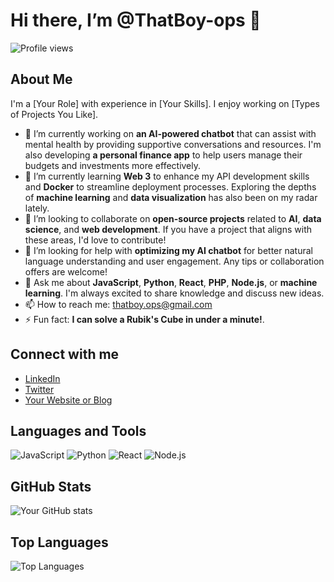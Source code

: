  # Hi there, I’m @ThatBoy-ops 👋
 ![Profile views](https://gpvc.arturio.dev/@ThatBoy-ops)

 ## About Me

I'm a [Your Role] with experience in [Your Skills]. I enjoy working on [Types of Projects You Like].

- 🔭 I’m currently working on **an AI-powered chatbot** that can assist with mental health by providing supportive conversations and resources. I'm also developing **a personal finance app** to help users manage their budgets and investments more effectively.
- 🌱 I’m currently learning **Web 3** to enhance my API development skills and **Docker** to streamline deployment processes. Exploring the depths of **machine learning** and **data visualization** has also been on my radar lately.
- 👯 I’m looking to collaborate on **open-source projects** related to **AI**, **data science**, and **web development**. If you have a project that aligns with these areas, I'd love to contribute!
- 🤔 I’m looking for help with **optimizing my AI chatbot** for better natural language understanding and user engagement. Any tips or collaboration offers are welcome!
- 💬 Ask me about **JavaScript**, **Python**, **React**, **PHP**, **Node.js**, or **machine learning**. I'm always excited to share knowledge and discuss new ideas.
- 📫 How to reach me: thatboy.ops@gmail.com
- ⚡ Fun fact: **I can solve a Rubik's Cube in under a minute!**.


<!---
ThatBoy-ops/ThatBoy-ops is a ✨ special ✨ repository because its `README.md` (this file) appears on your GitHub profile.
You can click the Preview link to take a look at your changes.
--->


## Connect with me
- [LinkedIn](https://linkedin.com/in/your-linkedin)
- [Twitter](https://twitter.com/your-twitter)
- [Your Website or Blog](https://yourwebsite.com)

## Languages and Tools

![JavaScript](https://img.shields.io/badge/-JavaScript-000?&logo=JavaScript)
![Python](https://img.shields.io/badge/-Python-000?&logo=Python)
![React](https://img.shields.io/badge/-React-000?&logo=React)
![Node.js](https://img.shields.io/badge/-Node.js-000?&logo=Node.js)

## GitHub Stats

![Your GitHub stats](https://github-readme-stats.vercel.app/api?username=your-username&show_icons=true&theme=radical)

## Top Languages

![Top Languages](https://github-readme-stats.vercel.app/api/top-langs/?username=your-username&layout=compact&theme=radical)
